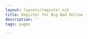 ```yaml
---
layout: layouts/register.njk
title: Register for Big Bad Online
description: ''
tags: pages

---
```



